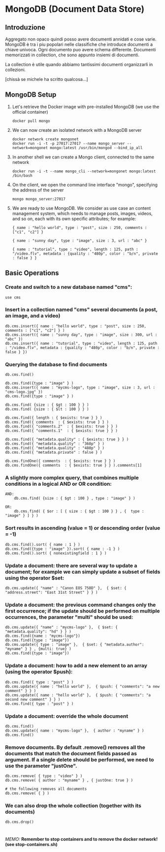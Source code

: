 # MongoDB (Document Data Store)

## Introduzione
Aggregato non opaco quindi posso avere documenti annidati e cose varie. MongoDB è tra i piu popolari nelle classifiche che introduce documenti a chiave univoca. Ogni documento puo avere schema differente. Documenti memorizzati in collection, che sono appunto insiemi di documenti.

La collection è utile quando abbiamo tantissimi documenti organizzarli in collezioni.

[chissà se michele ha scritto qualcosa...]

## MongoDB Setup

1. Let's retrieve the Docker image with pre-installed MongoDB
	(we use the official container)

	```
	docker pull mongo
	```

2. We can now create an isolated network with a MongoDB server

	```
	docker network create mongonet
	docker run -i -t -p 27017:27017 --name mongo_server --network=mongonet mongo:latest /usr/bin/mongod --bind_ip_all
	```


3. In another shell we can create a Mongo client, connected to the same network
	```
	docker run -i -t --name mongo_cli --network=mongonet mongo:latest /bin/bash
	```

4. On the client, we open the command line interface "mongo", specifying the address of the server
	```
	mongo mongo_server:27017
	```

5. We are ready to use MongoDB. We consider as use case an content management system, which needs to manage posts, images, videos, and so on, each with its own specific attributes; for example:
	```
	{ name : "hello world", type : "post", size : 250, comments : ["c1", "c2"] }

	{ name : "sunny day", type : "image", size : 3, url : "abc" }

	{ name : "tutorial", type : "video", length : 125, path : "/video.flv", metadata : {quality : "480p", color : "b/n", private : false } }
	```

## Basic Operations

### Create and switch to a new database named "cms":
```
use cms
```

### Insert in a collection named "cms" several documents (a post, an image, and a video)
```
db.cms.insert({ name : "hello world", type : "post", size : 250, comments : ["c1", "c2"] } )
db.cms.insert({ name : "sunny day", type : "image", size : 300, url : "abc" })
db.cms.insert({ name : "tutorial", type : "video", length : 125, path : "/video.flv", metadata : {quality : "480p", color : "b/n", private : false } })
```

### Querying the database to find documents
```
db.cms.find()

db.cms.find({type : "image" } )
db.cms.insert({ name : "mycms-logo", type : "image", size : 3, url : "cms-logo.jpg" })
db.cms.find({type : "image" } )

db.cms.find( {size : { $gt : 100 } } )
db.cms.find( {size : { $lt : 100 } } )

db.cms.find({ length : { $exists: true } } )
db.cms.find({ comments  : { $exists: true } } )
db.cms.find({ "comments.2"  : { $exists: true } } )
db.cms.find({ "comments.1"  : { $exists: true } } )

db.cms.find({ "metadata.quality" : { $exists: true } } )
db.cms.find({ "metadata.quality" : "360p" } )
db.cms.find({ "metadata.quality" : "480p" } )
db.cms.find({ "metadata.private" : false } )

db.cms.findOne({ comments  : { $exists: true } } )
db.cms.findOne({ comments  : { $exists: true } } ).comments[1]
```


### A slightly more complex query, that combines multiple conditions in a logical AND or OR condition:

```
AND:
	db.cms.find( {size : { $gt : 100 } , type : "image" } )

OR:
	db.cms.find( { $or : [ { size : { $gt : 100 } } , {  type : "image" } ] } )
```

### Sort results in ascending (value = 1) or descending order (value = -1)
```
db.cms.find().sort( { name : 1 } )
db.cms.find({type : "image" }).sort( { name : -1 } )
db.cms.find().sort( { nonexistingfield : 1 } )
```


### Update a document: there are several way to update a document; for example we can simply update a subset of fields using the operator $set:

```
db.cms.update({ "name" : "Canon EOS 750D" },  { $set: { "address.street": "East 31st Street" } } )
```

### Update a document: the previous command changes only the first occurrence; if the update should be performed on multiple occurrences, the parameter "multi" should be used:

```
db.cms.update({ "name" : "mycms-logo" },  { $set: { "metadata.quality": "hd" } } )
db.cms.find({name : "mycms-logo"})
db.cms.find({type : "image"})
db.cms.update({ type : "image" },  { $set: { "metadata.author": "myname" } } , {multi: true} )
db.cms.find({type : "image"})
```
### Update a document: how to add a new element to an array (using the operator $push):
```
db.cms.find({ type : "post" } )
db.cms.update({ name : "hello world" },  { $push: { "comments": "a new comment" } } )
db.cms.update({ name : "hello world" },  { $push: { "comments": "a second new comment" } } )
db.cms.find({ type : "post" } )
```

### Update a document: override the whole document
```
db.cms.find()
db.cms.update({ name : "mycms-logo" },  { author : "myname" } )
db.cms.find()
```

### Remove documents. By default .remove() removes all the documents that match the document fields passed as argument. If a single delete should be performed, we need to use the parameter "justOne".

```
db.cms.remove( { type : "video" } )
db.cms.remove( { author : "myname" } , { justOne: true } )

# the following removes all documents
db.cms.remove( { } )
```

### We can also drop the whole collection (together with its documents)
```
db.cms.drop()
```

#

*MEMO:* **Remember to stop containers and to remove the docker network! (see stop-containers.sh)**